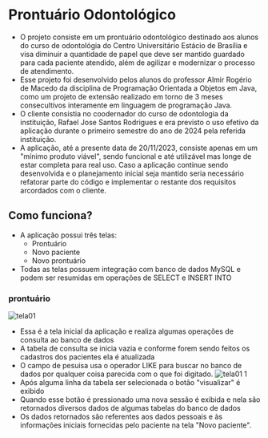 # Prontuário Odontológico
- O projeto consiste em um prontuário odontológico destinado aos alunos do curso de odontológia do Centro Universitário Estácio de Brasília e visa diminuir a quantidade de papel que deve ser mantido guardado para cada paciente atendido, além de agilizar e modernizar o processo de atendimento.
- Esse projeto foi desenvolvido pelos alunos do professor Almir Rogério de Macedo da disciplina de Programação Orientada a Objetos em Java, como um projeto de extensão realizado em torno de 3 meses consecultivos interamente em linguagem de programação Java.
- O cliente consistia no coodernador do curso de odontologia da instituição, Rafael Jose Santos Rodrigues e era previsto o uso efetivo da aplicação durante o primeiro semestre do ano de 2024 pela referida instituição.
- A aplicação, até a presente data de 20/11/2023, consiste apenas em um "mínimo produto viável", sendo funcional e até utilizável mas longe de estar completa para real uso. Caso a aplicação continue sendo desenvolvida e o planejamento inicial seja mantido seria necessário refatorar parte do código e implementar o restante dos requisitos arcordados com o cliente.
## Como funciona?
-  A aplicação possui três telas:
      -  Prontuário
      -  Novo paciente
      -  Novo prontuário
-  Todas as telas possuem integração com banco de dados MySQL e podem ser resumidas em operações de SELECT e INSERT INTO
### prontuário
![tela01](https://github.com/Gustavo-erades/ProjOdonto/assets/108373134/8e3df1ee-b3fb-41fc-9ab5-78e90957e0f5)
-   Essa é a tela inicial da aplicação e realiza algumas operações de consulta ao banco de dados
-   A tabela de consulta se inicia vazia e conforme forem sendo feitos os cadastros dos pacientes ela é atualizada
-   O campo de pesuisa usa o operador LIKE para buscar no banco de dados por qualquer coisa parecida com o que foi digitado.
![tela01 1](https://github.com/Gustavo-erades/ProjOdonto/assets/108373134/01ee3e1e-2cb5-4386-9e94-6f98b7a8ffcc)
-   Após alguma linha da tabela ser selecionada o botão "visualizar" é exibido
-   Quando esse botão é pressionado uma nova sessão é exibida e nela são retornados diversos dados de algumas tabelas do banco de dados
-   Os dados retornados são referentes aos dados pessoais e às informações iniciais fornecidas pelo paciente na tela "Novo paciente". 
